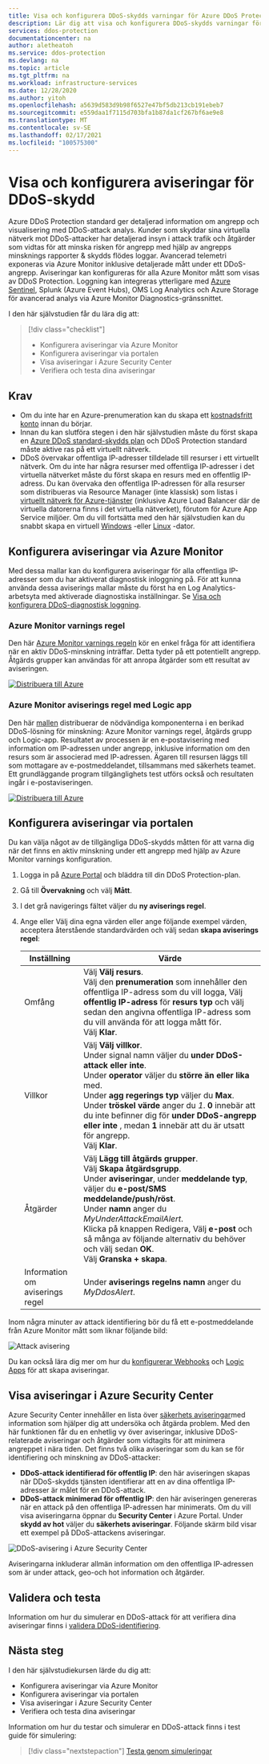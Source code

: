 ```yaml
---
title: Visa och konfigurera DDoS-skydds varningar för Azure DDoS Protection standard
description: Lär dig att visa och konfigurera DDoS-skydds varningar för Azure DDoS Protection standard.
services: ddos-protection
documentationcenter: na
author: aletheatoh
ms.service: ddos-protection
ms.devlang: na
ms.topic: article
ms.tgt_pltfrm: na
ms.workload: infrastructure-services
ms.date: 12/28/2020
ms.author: yitoh
ms.openlocfilehash: a5639d583d9b98f6527e47bf5db213cb191ebeb7
ms.sourcegitcommit: e559daa1f7115d703bfa1b87da1cf267bf6ae9e8
ms.translationtype: MT
ms.contentlocale: sv-SE
ms.lasthandoff: 02/17/2021
ms.locfileid: "100575300"
---
```

# <a name="view-and-configure-ddos-protection-alerts"></a>Visa och konfigurera aviseringar för DDoS-skydd

Azure DDoS Protection standard ger detaljerad information om angrepp och visualisering med DDoS-attack analys. Kunder som skyddar sina virtuella nätverk mot DDoS-attacker har detaljerad insyn i attack trafik och åtgärder som vidtas för att minska risken för angrepp med hjälp av angrepps minsknings rapporter & skydds flödes loggar. Avancerad telemetri exponeras via Azure Monitor inklusive detaljerade mått under ett DDoS-angrepp. Aviseringar kan konfigureras för alla Azure Monitor mått som visas av DDoS Protection. Loggning kan integreras ytterligare med [Azure Sentinel](../sentinel/connect-azure-ddos-protection.md), Splunk (Azure Event Hubs), OMS Log Analytics och Azure Storage för avancerad analys via Azure Monitor Diagnostics-gränssnittet.

I den här självstudien får du lära dig att:

> [!div class="checklist"]
> * Konfigurera aviseringar via Azure Monitor
> * Konfigurera aviseringar via portalen
> * Visa aviseringar i Azure Security Center
> * Verifiera och testa dina aviseringar

## <a name="prerequisites"></a>Krav

- Om du inte har en Azure-prenumeration kan du skapa ett [kostnadsfritt konto](https://azure.microsoft.com/free/?WT.mc_id=A261C142F) innan du börjar.
- Innan du kan slutföra stegen i den här självstudien måste du först skapa en [Azure DDoS standard-skydds plan](manage-ddos-protection.md) och DDoS Protection standard måste aktive ras på ett virtuellt nätverk.
- DDoS övervakar offentliga IP-adresser tilldelade till resurser i ett virtuellt nätverk. Om du inte har några resurser med offentliga IP-adresser i det virtuella nätverket måste du först skapa en resurs med en offentlig IP-adress. Du kan övervaka den offentliga IP-adressen för alla resurser som distribueras via Resource Manager (inte klassisk) som listas i [virtuellt nätverk för Azure-tjänster](../virtual-network/virtual-network-for-azure-services.md#services-that-can-be-deployed-into-a-virtual-network) (inklusive Azure Load Balancer där de virtuella datorerna finns i det virtuella nätverket), förutom för Azure App Service miljöer. Om du vill fortsätta med den här självstudien kan du snabbt skapa en virtuell [Windows](../virtual-machines/windows/quick-create-portal.md?toc=%2fazure%2fvirtual-network%2ftoc.json) -eller [Linux](../virtual-machines/linux/quick-create-portal.md?toc=%2fazure%2fvirtual-network%2ftoc.json) -dator.     

## <a name="configure-alerts-through-azure-monitor"></a>Konfigurera aviseringar via Azure Monitor

Med dessa mallar kan du konfigurera aviseringar för alla offentliga IP-adresser som du har aktiverat diagnostisk inloggning på. För att kunna använda dessa aviserings mallar måste du först ha en Log Analytics-arbetsyta med aktiverade diagnostiska inställningar. Se [Visa och konfigurera DDoS-diagnostisk loggning](diagnostic-logging.md).

### <a name="azure-monitor-alert-rule"></a>Azure Monitor varnings regel

Den här [Azure Monitor varnings regeln](https://aka.ms/DDOSmitigationstatus) kör en enkel fråga för att identifiera när en aktiv DDoS-minskning inträffar. Detta tyder på ett potentiellt angrepp. Åtgärds grupper kan användas för att anropa åtgärder som ett resultat av aviseringen.

[![Distribuera till Azure](../media/template-deployments/deploy-to-azure.svg)](https://portal.azure.com/#create/Microsoft.Template/uri/https%3A%2F%2Fraw.githubusercontent.com%2FAzure%2FAzure-Network-Security%2Fmaster%2FAzure%2520DDoS%2520Protection%2FAzure%2520Monitor%2520Alert%2520-%2520DDoS%2520Mitigation%2520Started%2FDDoSMitigationStarted.json)

### <a name="azure-monitor-alert-rule-with-logic-app"></a>Azure Monitor aviserings regel med Logic app

Den här [mallen](https://aka.ms/ddosalert) distribuerar de nödvändiga komponenterna i en berikad DDoS-lösning för minskning: Azure Monitor varnings regel, åtgärds grupp och Logic-app. Resultatet av processen är en e-postavisering med information om IP-adressen under angrepp, inklusive information om den resurs som är associerad med IP-adressen. Ägaren till resursen läggs till som mottagare av e-postmeddelandet, tillsammans med säkerhets teamet. Ett grundläggande program tillgänglighets test utförs också och resultaten ingår i e-postaviseringen.

[![Distribuera till Azure](../media/template-deployments/deploy-to-azure.svg)](https://portal.azure.com/#create/Microsoft.Template/uri/https%3A%2F%2Fraw.githubusercontent.com%2FAzure%2FAzure-Network-Security%2Fmaster%2FAzure%2520DDoS%2520Protection%2FDDoS%2520Mitigation%2520Alert%2520Enrichment%2FEnrich-DDoSAlert.json)

## <a name="configure-alerts-through-portal"></a>Konfigurera aviseringar via portalen

Du kan välja något av de tillgängliga DDoS-skydds måtten för att varna dig när det finns en aktiv minskning under ett angrepp med hjälp av Azure Monitor varnings konfiguration. 

1. Logga in på [Azure Portal](https://portal.azure.com/) och bläddra till din DDoS Protection-plan.
2. Gå till **Övervakning** och välj **Mått**.
3. I det grå navigerings fältet väljer du **ny aviserings regel**. 
4. Ange eller Välj dina egna värden eller ange följande exempel värden, acceptera återstående standardvärden och välj sedan **skapa aviserings regel**:

    |Inställning                  |Värde                                                                                               |
    |---------                |---------                                                                                           |
    | Omfång                   | Välj **Välj resurs**. </br> Välj den **prenumeration** som innehåller den offentliga IP-adress som du vill logga, Välj **offentlig IP-adress** för **resurs typ** och välj sedan den angivna offentliga IP-adress som du vill använda för att logga mått för. </br> Välj **Klar**. | 
    | Villkor | Välj **Välj villkor**. </br> Under signal namn väljer du **under DDoS-attack eller inte**. </br> Under **operator** väljer du **större än eller lika** med. </br> Under **agg regerings typ** väljer du **Max**. </br> Under **tröskel värde** anger du *1*. **0** innebär att du inte befinner dig för **under DDoS-angrepp eller inte** , medan **1** innebär att du är utsatt för angrepp. </br> Välj **Klar**. | 
    | Åtgärder | Välj **Lägg till åtgärds grupper**. </br> Välj **Skapa åtgärdsgrupp**. </br> Under **aviseringar**, under **meddelande typ**, väljer du **e-post/SMS meddelande/push/röst**. </br> Under **namn** anger du _MyUnderAttackEmailAlert_. </br> Klicka på knappen Redigera, Välj **e-post** och så många av följande alternativ du behöver och välj sedan **OK**. </br> Välj **Granska + skapa**. | 
    | Information om aviserings regel | Under **aviserings regelns namn** anger du _MyDdosAlert_. |

Inom några minuter av attack identifiering bör du få ett e-postmeddelande från Azure Monitor mått som liknar följande bild:

![Attack avisering](./media/manage-ddos-protection/ddos-alert.png)

Du kan också lära dig mer om hur du [konfigurerar Webhooks](../azure-monitor/alerts/alerts-webhooks.md?toc=%2fazure%2fvirtual-network%2ftoc.json) och [Logic Apps](../logic-apps/logic-apps-overview.md?toc=%2fazure%2fvirtual-network%2ftoc.json) för att skapa aviseringar.

## <a name="view-alerts-in-azure-security-center"></a>Visa aviseringar i Azure Security Center

Azure Security Center innehåller en lista över [säkerhets aviseringar](../security-center/security-center-managing-and-responding-alerts.md)med information som hjälper dig att undersöka och åtgärda problem. Med den här funktionen får du en enhetlig vy över aviseringar, inklusive DDoS-relaterade aviseringar och åtgärder som vidtagits för att minimera angreppet i nära tiden.
Det finns två olika aviseringar som du kan se för identifiering och minskning av DDoS-attacker:

- **DDoS-attack identifierad för offentlig IP**: den här aviseringen skapas när DDoS-skydds tjänsten identifierar att en av dina offentliga IP-adresser är målet för en DDoS-attack.
- **DDoS-attack minimerad för offentlig IP**: den här aviseringen genereras när en attack på den offentliga IP-adressen har minimerats.
Om du vill visa aviseringarna öppnar du **Security Center** i Azure Portal. Under **skydd av hot** väljer du **säkerhets aviseringar**. Följande skärm bild visar ett exempel på DDoS-attackens aviseringar.

![DDoS-avisering i Azure Security Center](./media/manage-ddos-protection/ddos-alert-asc.png)

Aviseringarna inkluderar allmän information om den offentliga IP-adressen som är under attack, geo-och hot information och åtgärder.

## <a name="validate-and-test"></a>Validera och testa

Information om hur du simulerar en DDoS-attack för att verifiera dina aviseringar finns i [validera DDoS-identifiering](test-through-simulations.md).

## <a name="next-steps"></a>Nästa steg

I den här självstudiekursen lärde du dig att:

- Konfigurera aviseringar via Azure Monitor
- Konfigurera aviseringar via portalen
- Visa aviseringar i Azure Security Center
- Verifiera och testa dina aviseringar

Information om hur du testar och simulerar en DDoS-attack finns i test guide för simulering:

> [!div class="nextstepaction"]
> [Testa genom simuleringar](test-through-simulations.md)
